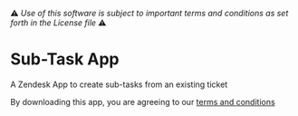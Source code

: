 :warning: *Use of this software is subject to important terms and conditions as set forth in the License file* :warning:

# Sub-Task App

A Zendesk App to create sub-tasks from an existing ticket

By downloading this app, you are agreeing to our [terms and conditions](https://github.com/zendesklabs/wiki/wiki/Terms-and-Conditions)
